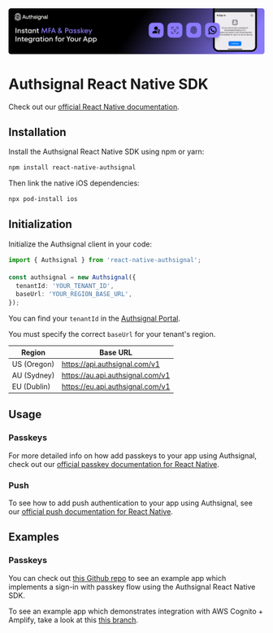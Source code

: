 <img width="1070" alt="Authsignal" src="https://raw.githubusercontent.com/authsignal/react-native-authsignal/main/.github/images/authsignal.png">

# Authsignal React Native SDK

Check out our [official React Native documentation](https://docs.authsignal.com/sdks/client/react-native).

## Installation

Install the Authsignal React Native SDK using npm or yarn:

```bash
npm install react-native-authsignal
```

Then link the native iOS dependencies:

```bash
npx pod-install ios
```

## Initialization

Initialize the Authsignal client in your code:

```ts
import { Authsignal } from 'react-native-authsignal';

const authsignal = new Authsignal({
  tenantId: 'YOUR_TENANT_ID',
  baseUrl: 'YOUR_REGION_BASE_URL',
});
```

You can find your `tenantId` in the [Authsignal Portal](https://portal.authsignal.com/organisations/tenants/api).

You must specify the correct `baseUrl` for your tenant's region.

| Region      | Base URL                         |
| ----------- | -------------------------------- |
| US (Oregon) | https://api.authsignal.com/v1    |
| AU (Sydney) | https://au.api.authsignal.com/v1 |
| EU (Dublin) | https://eu.api.authsignal.com/v1 |

## Usage

### Passkeys

For more detailed info on how add passkeys to your app using Authsignal, check out our [official passkey documentation for React Native](https://docs.authsignal.com/sdks/client/react-native#passkeys).

### Push

To see how to add push authentication to your app using Authsignal, see our [official push documentation for React Native](https://docs.authsignal.com/sdks/client/react-native#push).

## Examples

### Passkeys

You can check out [this Github repo](https://github.com/authsignal/react-native-passkey-example) to see an example app which implements a sign-in with passkey flow using the Authsignal React Native SDK.

To see an example app which demonstrates integration with AWS Cognito + Amplify, take a look at this [this branch](https://github.com/authsignal/react-native-passkey-example/tree/with-aws-cognito).
